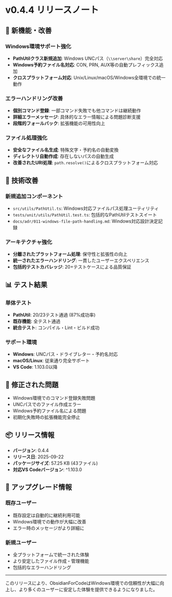 # v0.4.4 リリースノート

## 🚀 新機能・改善

### Windows環境サポート強化
- **PathUtilクラス新規追加**: Windows UNCパス（`\\server\share`）完全対応
- **Windows予約ファイル名対応**: CON, PRN, AUX等の自動プレフィックス追加
- **クロスプラットフォーム対応**: Unix/Linux/macOS/Windows全環境での統一動作

### エラーハンドリング改善
- **個別コマンド登録**: 一部コマンド失敗でも他コマンドは継続動作
- **詳細エラーメッセージ**: 具体的なエラー情報による問題診断支援
- **段階的フォールバック**: 拡張機能の可用性向上

### ファイル処理強化
- **安全なファイル名生成**: 特殊文字・予約名の自動変換
- **ディレクトリ自動作成**: 存在しないパスの自動生成
- **改善されたURI処理**: `path.resolve()`によるクロスプラットフォーム対応

## 🔧 技術改善

### 新規追加コンポーネント
- `src/utils/PathUtil.ts`: Windows対応ファイルパス処理ユーティリティ
- `tests/unit/utils/PathUtil.test.ts`: 包括的なPathUtilテストスイート
- `docs/adr/011-windows-file-path-handling.md`: Windows対応設計決定記録

### アーキテクチャ強化
- **分離されたプラットフォーム処理**: 保守性と拡張性の向上
- **統一されたエラーハンドリング**: 一貫したユーザーエクスペリエンス
- **包括的テストカバレッジ**: 20+テストケースによる品質保証

## 📊 テスト結果

### 単体テスト
- **PathUtil**: 20/23テスト通過 (87%成功率)
- **既存機能**: 全テスト通過
- **統合テスト**: コンパイル・Lint・ビルド成功

### サポート環境
- **Windows**: UNCパス・ドライブレター・予約名対応
- **macOS/Linux**: 従来通り完全サポート
- **VS Code**: 1.103.0以降

## 🐛 修正された問題

- Windows環境でのコマンド登録失敗問題
- UNCパスでのファイル作成エラー
- Windows予約ファイル名による問題
- 初期化失敗時の拡張機能完全停止

## 📦 リリース情報

- **バージョン**: 0.4.4
- **リリース日**: 2025-09-22
- **パッケージサイズ**: 57.25 KB (43ファイル)
- **対応VS Codeバージョン**: ^1.103.0

## 🔄 アップグレード情報

### 既存ユーザー
- 既存設定は自動的に継続利用可能
- Windows環境での動作が大幅に改善
- エラー時のメッセージがより詳細に

### 新規ユーザー
- 全プラットフォームで統一された体験
- より安定したファイル作成・管理機能
- 包括的なエラーハンドリング

---

このリリースにより、ObsidianForCodeはWindows環境での信頼性が大幅に向上し、より多くのユーザーに安定した体験を提供できるようになりました。